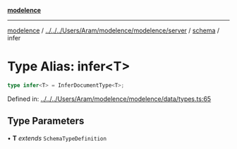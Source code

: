 [**modelence**](../../../../../../../../Aram/modelence/modelence/README.md)

***

[modelence](../../../../../../../../Aram/modelence/modelence/README.md) / [../../../Users/Aram/modelence/modelence/server](../../../README.md) / [schema](../README.md) / infer

# Type Alias: infer\<T\>

```ts
type infer<T> = InferDocumentType<T>;
```

Defined in: [../../../Users/Aram/modelence/modelence/data/types.ts:65](https://github.com/modelence/modelence/blob/main/data/types.ts#L65)

## Type Parameters

• **T** *extends* `SchemaTypeDefinition`
